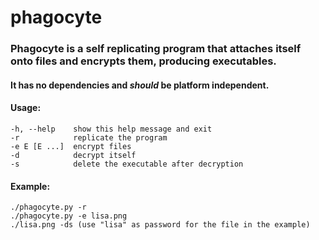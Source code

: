 # phagocyte
### Phagocyte is a self replicating program that attaches itself onto files and encrypts them, producing executables.
#### It has no dependencies and *should* be platform independent.

#### Usage:
    -h, --help    show this help message and exit
    -r            replicate the program
    -e E [E ...]  encrypt files
    -d            decrypt itself
    -s            delete the executable after decryption

#### Example:
    ./phagocyte.py -r
    ./phagocyte.py -e lisa.png
    ./lisa.png -ds (use "lisa" as password for the file in the example)
